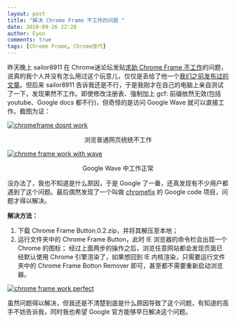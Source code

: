 ```yaml
---
layout: post
title: "解决 Chrome Frame 不工作的问题 "
date: 2010-09-26 22:28
author: Eyon
comments: true
tags: [Chrome Frame, Chrome技巧]
---
```

昨天晚上 sailor8911 在 Chrome迷论坛发贴[求助 Chrome Frame 不工作](http://bbs.chromi.org/thread-12587-1-2.html)的问题，说真的我个人并没有怎么用过这个玩意儿，仅仅是丢给了他一个[我们之前发布过的文章](http://www.chromi.org/archives/3075)。但后来 sailor8911 告诉我还是不行，于是我刚才在自己的电脑上亲自测试了一下，发现果然不工作。即使修改注册表、强制加上 gcf: 前缀依然无效(包括youtube、Google docs 都不行)，但奇怪的是访问 Google Wave 就可以直接工作。截图为证：

<a href="http://img.chromi.org/2010/09/chromeframe-dosnt-work.png">![](http://img.chromi.org/2010/09/chromeframe-dosnt-work.png "chromeframe dosnt work")</a>
<p style="text-align: center;">浏览普通网页统统不工作

<a href="http://img.chromi.org/2010/09/chrome-frame-work-with-wave.png">![](http://img.chromi.org/2010/09/chrome-frame-work-with-wave.png "chrome frame work with wave")</a>
<p style="text-align: center;">Google Wave 中工作正常

没办法了，我也不知道是什么原因，于是 Google 了一番，还真发现有不少用户都遇到了这个问题。最后偶然发现了一个叫做 [chromefix](http://code.google.com/p/chromefix/) 的 Google code 项目，问题才得以解决。

**解决方法：**


1.  下载 Chrome Frame Button.0.2.zip，并将其<!--more-->解压至本地；
2.  运行文件夹中的 Chrome Frame Button，此时 IE 浏览器的命令栏会出现一个 Chrome 的图标；
经过上面两步的操作之后，浏览任意网站都会发现页面已经默认使用 Chrome 引擎渲染了，如果想回到 IE 内核渲染，只需要运行文件夹中的 Chrome Frame Botton Remover 即可，甚至都不需要重新启动浏览器。

<a href="http://img.chromi.org/2010/09/chrome-frame-work-perfect.png">![](http://img.chromi.org/2010/09/chrome-frame-work-perfect-550x300.png "chrome frame work perfect")</a>

虽然问题得以解决，但我还是不清楚到底是什么原因导致了这个问题，有知道的高手不妨告诉我，同时我也希望 Google 官方能够早日解决这个问题。
